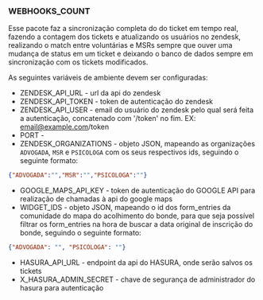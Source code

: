 ### WEBHOOKS_COUNT

Esse pacote faz a sincronização completa do do ticket em tempo real, fazendo a contagem dos tickets e atualizando os usuários no zendesk, realizando o match entre voluntárias e MSRs sempre que ouver uma mudança de status em um ticket e deixando o banco de dados sempre em sincronização com os tickets modificados.

As seguintes variáveis de ambiente devem ser configuradas:

- ZENDESK_API_URL - url da api do zendesk
- ZENDESK_API_TOKEN - token de autenticação do zendesk
- ZENDESK_API_USER - email do usuário do zendesk pelo qual será feita a autenticação, concatenado com '/token' no fim. EX: email@example.com/token
- PORT - 
- ZENDESK_ORGANIZATIONS - objeto JSON, mapeando as organizações `ADVOGADA`, `MSR` e `PSICOLOGA` com os seus respectivos ids, seguindo o seguinte formato:
```json
{"ADVOGADA":"","MSR":"","PSICOLOGA":""}
```
- GOOGLE_MAPS_API_KEY - token de autenticação do GOOGLE API para realização de chamadas à api do google maps
- WIDGET_IDS - objeto JSON, mapeando o id dos form_entries da comunidade do mapa do acolhimento do bonde, para que seja possível filtrar os form_entries na hora de buscar a data original de inscrição do bonde, seguindo o seguinte formato:
```json
{"ADVOGADA": "", "PSICÓLOGA": ""}
```
- HASURA_API_URL - endpoint da api do HASURA, onde serão salvos os tickets
- X_HASURA_ADMIN_SECRET - chave de segurança de administrador do hasura para autenticação
